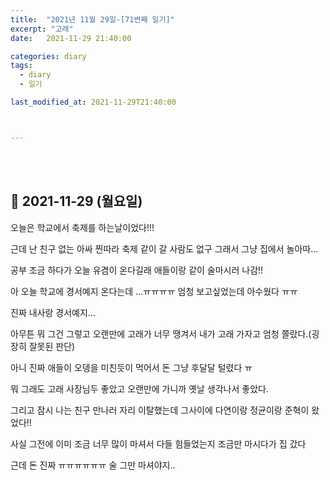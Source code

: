 ```yaml
---
title:  "2021년 11월 29일-[71번째 일기]"
excerpt: "고래"
date:   2021-11-29 21:40:00 

categories: diary
tags:
  - diary
  - 일기

last_modified_at: 2021-11-29T21:40:00



---
```


<br/>

<br/>

## 🧾 2021-11-29 (월요일)

오늘은 학교에서 축제를 하는날이었다!!!

근데 난 친구 없는 아싸 찐따라 축제 같이 갈 사람도 없구 그래서 그냥 집에서 놀아따...

공부 조금 하다가 오늘 유겸이 온다길래 애들이랑 같이 술마시러 나감!!

아 오늘 학교에 경서예지 온다는데 ...ㅠㅠㅠㅠ 엄청 보고싶었는데 아수웠다 ㅠㅠ

진짜 내사랑 경서예지...

아무튼 뭐 그건 그렇고 오랜만에 고래가 너무 땡겨서 내가 고래 가자고 엄청 쫄랐다.(굉장히 잘못된  판단)

아니 진짜 애들이 오뎅을 미친듯이 먹어서 돈 그냥 후달달 털렸다 ㅠ

뭐 그래도 고래 사장님두 좋았고 오랜만에 가니까 옛날 생각나서 좋았다.

그리고 잠시 나는 친구 만나러 자리 이탈했는데 그사이에 다연이랑 정균이랑 준혁이 왔었다!!

사실 그전에 이미 조금 너무 많이 마셔서 다들 힘들었는지 조금만 마시다가 집 갔다

근데 돈 진짜 ㅠㅠㅠㅠㅠㅠ 술 그만 마셔야지..